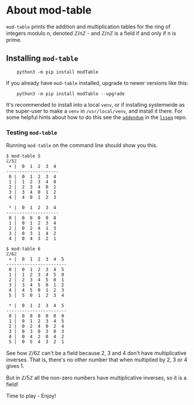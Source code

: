 # About mod-table

`mod-table` prints the addition and multiplication tables for
the ring of integers modulo n, denoted
&#8484;/n&#8484; - and 
&#8484;/n&#8484; is a field if and only if n is prime.

## Installing `mod-table`

```
    python3 -m pip install modTable
```
If you already have `mod-table` installed, upgrade to newer versions like this:

```
    python3 -m pip install modTable --upgrade
```
It's recommended to install into a local `venv`, or if installing systemwide
as the super-user to make a `venv` in `/usr/local/venv`, and install it there.
For some helpful hints about how to do this see the
[`addendum`](https://github.com/jrowellfx/lsseq?tab=readme-ov-file#addendum---more-on-installing-command-line-tools)
in the [`lsseq`](https://github.com/jrowellfx/lsseq) repo.

### Testing `mod-table`

Running `mod-table` on the command line should show you this.

```
$ mod-table 5
ℤ/5ℤ
 + |  0  1  2  3  4 
--------------------
 0 |  0  1  2  3  4 
 1 |  1  2  3  4  0 
 2 |  2  3  4  0  1 
 3 |  3  4  0  1  2 
 4 |  4  0  1  2  3 

 * |  0  1  2  3  4 
--------------------
 0 |  0  0  0  0  0 
 1 |  0  1  2  3  4 
 2 |  0  2  4  1  3 
 3 |  0  3  1  4  2 
 4 |  0  4  3  2  1 

$ mod-table 6
ℤ/6ℤ
 + |  0  1  2  3  4  5 
-----------------------
 0 |  0  1  2  3  4  5 
 1 |  1  2  3  4  5  0 
 2 |  2  3  4  5  0  1 
 3 |  3  4  5  0  1  2 
 4 |  4  5  0  1  2  3 
 5 |  5  0  1  2  3  4 

 * |  0  1  2  3  4  5 
-----------------------
 0 |  0  0  0  0  0  0 
 1 |  0  1  2  3  4  5 
 2 |  0  2  4  0  2  4 
 3 |  0  3  0  3  0  3 
 4 |  0  4  2  0  4  2 
 5 |  0  5  4  3  2  1 

```

See how ℤ/6ℤ can't be a field because 2, 3 and 4 don't have multiplicative inverses.
That is, there's no other number that when multiplied by 2, 3 or 4 gives 1.

But in ℤ/5ℤ all the non-zero numbers have multiplicative inverses, so it is a field!

Time to play - Enjoy!

